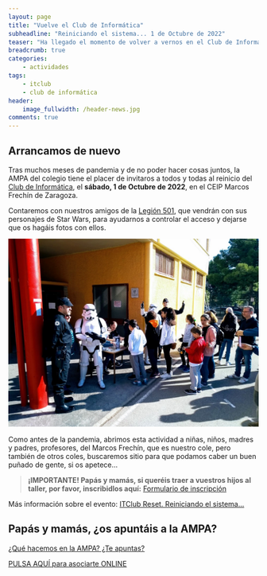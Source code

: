 ```yaml
---
layout: page
title: "Vuelve el Club de Informática"
subheadline: "Reiniciando el sistema... 1 de Octubre de 2022"
teaser: "Ha llegado el momento de volver a vernos en el Club de Informática del Marcos Frechín."
breadcrumb: true
categories:
    - actividades
tags:
    - itclub
    - club de informática
header:
    image_fullwidth: /header-news.jpg
comments: true
---
```

<!--more-->

<style>
    .high-visibility {
        font-size: 1.5em;
        border: 1px;
        border-radius: 2px;
        text-align: center;
    }
</style>

## Arrancamos de nuevo

Tras muchos meses de pandemia y de no poder hacer cosas juntos, la AMPA del colegio tiene el placer de invitaros a todos y todas al reinicio del <a href="https://itclub.marcosfrechin.es/" target="_blank">Club de Informática</a>, el **sábado, 1 de Octubre de 2022**, en el CEIP Marcos Frechín de Zaragoza.

Contaremos con nuestros amigos de la <a href="https://www.legion501.com/" target="_blank">Legión 501</a>, que vendrán con sus personajes de Star Wars, para ayudarnos a controlar el acceso y dejarse que os hagáis fotos con ellos.

![Legión 501 en el ITClub en 2019](/images/noticias/ITClubEvent.jpg)

Como antes de la pandemia, abrimos esta actividad a niñas, niños, madres y padres, profesores, del Marcos Frechín, que es nuestro cole, pero también de otros coles, buscaremos sitio para que podamos caber un buen puñado de gente, si os apetece...

> **¡IMPORTANTE! Papás y mamás, si queréis traer a vuestros hijos al taller, por favor, inscribidlos aquí:** <a href="https://forms.gle/vaNAyv4WhLwdfvfH8" target="_blank">Formulario de inscripción</a>

Más información sobre el evento: <a href="https://itclub.marcosfrechin.es/2022/09/15/itclubreset/" target="_blank">ITClub Reset. Reiniciando el sistema...</a>


## Papás y mamás, ¿os apuntáis a la AMPA?

[¿Qué hacemos en la AMPA? ¿Te apuntas?](/aboutus/)

<a href="https://forms.gle/KxVE1c1tiFNN5abQA" target="_blank" class="button large radius alert">PULSA AQUÍ para asociarte ONLINE</a>
